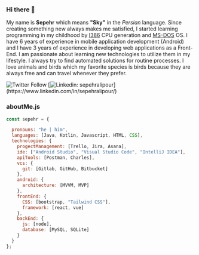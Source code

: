 ### Hi there 👋
My name is **Sepehr** which means **"Sky"** in the <em>Persian</em> language. Since creating something new always makes me satisfied, I  started learning programming in my childhood by [I386]("https://en.wikipedia.org/wiki/I386") CPU generation and [MS-DOS]("https://en.wikipedia.org/wiki/MS-DOS") OS. I have 6 years of experience in  mobile application development (Android) and I have 3 years of experience in developing web applications as a Front-End. I am passionate about learning new technologies to utilize them in my lifestyle. I always try to find automated solutions for routine processes. I love animals and birds which my favorite species is birds because they are always free and can travel whenever they prefer. 

![Twitter Follow](https://img.shields.io/twitter/follow/sepehr_alipour?style=social)
[![Linkedin: sepehralipour](https://img.shields.io/badge/-sepehralipour-blue?style=flat-square&logo=Linkedin&logoColor=white&link=https://[https://www.linkedin.com/in/sepehralipour/]([https://www.linkedin.com/in/sepehralipour/](https://www.linkedin.com/in/sepehralipour/)))](https://www.linkedin.com/in/sepehralipour/)

### aboutMe.js

```javascript
const sepehr = {

  pronouns: "he | him",
  languages: [Java, Kotlin, Javascript, HTML, CSS],
  technologies: {
    progectManagement: [Trello, Jira, Asana],
    ide: ["Android Studio", "Visual Studio Code", "IntelliJ IDEA"],
    apiTools: [Postman, Charles],
    vcs: {
      git: [Gitlab, GitHub, Bitbucket]
    },
    android: {
      architecture: [MVVM, MVP]
    },
    frontEnd: {
      CSS: [bootstrap, "Tailwind CSS"],
      framework: [react, vue]
    },
    backEnd: {
      js: [node],
      database: [MySQL, SQLite]
    }
  }
};
```
